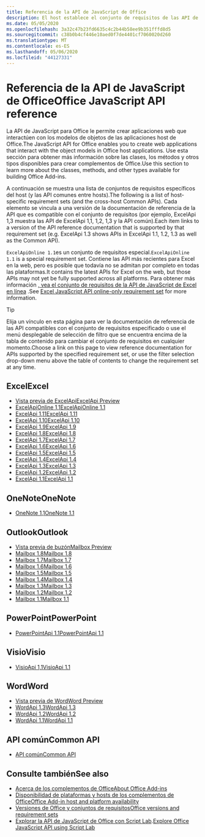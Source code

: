 ```yaml
---
title: Referencia de la API de JavaScript de Office
description: El host establece el conjunto de requisitos de las API de JavaScript de Office.
ms.date: 05/05/2020
ms.openlocfilehash: 3a32c47b23fd6635c4c2b44b58ee9b351fffd8d5
ms.sourcegitcommit: c38b0b4cf446e10aed0f7de4401cf7060020d260
ms.translationtype: MT
ms.contentlocale: es-ES
ms.lasthandoff: 05/06/2020
ms.locfileid: "44127331"
---
```

# <a name="office-javascript-api-reference"></a><span data-ttu-id="096dc-103">Referencia de la API de JavaScript de Office</span><span class="sxs-lookup"><span data-stu-id="096dc-103">Office JavaScript API reference</span></span>

<span data-ttu-id="096dc-104">La API de JavaScript para Office le permite crear aplicaciones web que interactúen con los modelos de objetos de las aplicaciones host de Office.</span><span class="sxs-lookup"><span data-stu-id="096dc-104">The JavaScript API for Office enables you to create web applications that interact with the object models in Office host applications.</span></span> <span data-ttu-id="096dc-105">Use esta sección para obtener más información sobre las clases, los métodos y otros tipos disponibles para crear complementos de Office.</span><span class="sxs-lookup"><span data-stu-id="096dc-105">Use this section to learn more about the classes, methods, and other types available for building Office Add-ins.</span></span>

<span data-ttu-id="096dc-106">A continuación se muestra una lista de conjuntos de requisitos específicos del host (y las API comunes entre hosts).</span><span class="sxs-lookup"><span data-stu-id="096dc-106">The following is a list of host-specific requirement sets (and the cross-host Common APIs).</span></span> <span data-ttu-id="096dc-107">Cada elemento se vincula a una versión de la documentación de referencia de la API que es compatible con el conjunto de requisitos (por ejemplo, ExcelApi 1,3 muestra las API de ExcelApi 1,1, 1,2, 1,3 y la API común).</span><span class="sxs-lookup"><span data-stu-id="096dc-107">Each item links to a version of the API reference documentation that is supported by that requirement set (e.g. ExcelApi 1.3 shows APIs in ExcelApi 1.1, 1.2, 1.3 as well as the Common API).</span></span>

<span data-ttu-id="096dc-108">`ExcelApiOnline 1.1`es un conjunto de requisitos especial.</span><span class="sxs-lookup"><span data-stu-id="096dc-108">`ExcelApiOnline 1.1` is a special requirement set.</span></span> <span data-ttu-id="096dc-109">Contiene las API más recientes para Excel en la web, pero es posible que todavía no se admitan por completo en todas las plataformas.</span><span class="sxs-lookup"><span data-stu-id="096dc-109">It contains the latest APIs for Excel on the web, but those APIs may not yet be fully supported across all platforms.</span></span> <span data-ttu-id="096dc-110">Para obtener más información [, vea el conjunto de requisitos de la API de JavaScript de Excel en línea](/office/dev/add-ins/reference/requirement-sets/excel-api-online-requirement-set) .</span><span class="sxs-lookup"><span data-stu-id="096dc-110">See [Excel JavaScript API online-only requirement set](/office/dev/add-ins/reference/requirement-sets/excel-api-online-requirement-set) for more information.</span></span>

> [!TIP]
> <span data-ttu-id="096dc-111">Elija un vínculo en esta página para ver la documentación de referencia de las API compatibles con el conjunto de requisitos especificado o use el menú desplegable de selección de filtro que se encuentra encima de la tabla de contenido para cambiar el conjunto de requisitos en cualquier momento.</span><span class="sxs-lookup"><span data-stu-id="096dc-111">Choose a link on this page to view reference documentation for APIs supported by the specified requirement set, or use the filter selection drop-down menu above the table of contents to change the requirement set at any time.</span></span>

## <a name="excel"></a><span data-ttu-id="096dc-112">Excel</span><span class="sxs-lookup"><span data-stu-id="096dc-112">Excel</span></span>

- [<span data-ttu-id="096dc-113">Vista previa de ExcelApi</span><span class="sxs-lookup"><span data-stu-id="096dc-113">ExcelApi Preview</span></span>](/javascript/api/excel?view=excel-js-preview)
- [<span data-ttu-id="096dc-114">ExcelApiOnline 1,1</span><span class="sxs-lookup"><span data-stu-id="096dc-114">ExcelApiOnline 1.1</span></span>](/javascript/api/excel?view=excel-js-online)
- [<span data-ttu-id="096dc-115">ExcelApi 1,11</span><span class="sxs-lookup"><span data-stu-id="096dc-115">ExcelApi 1.11</span></span>](/javascript/api/excel?view=excel-js-1.11)
- [<span data-ttu-id="096dc-116">ExcelApi 1.10</span><span class="sxs-lookup"><span data-stu-id="096dc-116">ExcelApi 1.10</span></span>](/javascript/api/excel?view=excel-js-1.10)
- [<span data-ttu-id="096dc-117">ExcelApi 1.9</span><span class="sxs-lookup"><span data-stu-id="096dc-117">ExcelApi 1.9</span></span>](/javascript/api/excel?view=excel-js-1.9)
- [<span data-ttu-id="096dc-118">ExcelApi 1.8</span><span class="sxs-lookup"><span data-stu-id="096dc-118">ExcelApi 1.8</span></span>](/javascript/api/excel?view=excel-js-1.8)
- [<span data-ttu-id="096dc-119">ExcelApi 1.7</span><span class="sxs-lookup"><span data-stu-id="096dc-119">ExcelApi 1.7</span></span>](/javascript/api/excel?view=excel-js-1.7)
- [<span data-ttu-id="096dc-120">ExcelApi 1.6</span><span class="sxs-lookup"><span data-stu-id="096dc-120">ExcelApi 1.6</span></span>](/javascript/api/excel?view=excel-js-1.6)
- [<span data-ttu-id="096dc-121">ExcelApi 1.5</span><span class="sxs-lookup"><span data-stu-id="096dc-121">ExcelApi 1.5</span></span>](/javascript/api/excel?view=excel-js-1.5)
- [<span data-ttu-id="096dc-122">ExcelApi 1.4</span><span class="sxs-lookup"><span data-stu-id="096dc-122">ExcelApi 1.4</span></span>](/javascript/api/excel?view=excel-js-1.4)
- [<span data-ttu-id="096dc-123">ExcelApi 1.3</span><span class="sxs-lookup"><span data-stu-id="096dc-123">ExcelApi 1.3</span></span>](/javascript/api/excel?view=excel-js-1.3)
- [<span data-ttu-id="096dc-124">ExcelApi 1.2</span><span class="sxs-lookup"><span data-stu-id="096dc-124">ExcelApi 1.2</span></span>](/javascript/api/excel?view=excel-js-1.2)
- [<span data-ttu-id="096dc-125">ExcelApi 1.1</span><span class="sxs-lookup"><span data-stu-id="096dc-125">ExcelApi 1.1</span></span>](/javascript/api/excel?view=excel-js-1.1)

## <a name="onenote"></a><span data-ttu-id="096dc-126">OneNote</span><span class="sxs-lookup"><span data-stu-id="096dc-126">OneNote</span></span>

- [<span data-ttu-id="096dc-127">OneNote 1,1</span><span class="sxs-lookup"><span data-stu-id="096dc-127">OneNote 1.1</span></span>](/javascript/api/onenote?view=onenote-js-1.1)

## <a name="outlook"></a><span data-ttu-id="096dc-128">Outlook</span><span class="sxs-lookup"><span data-stu-id="096dc-128">Outlook</span></span>

- [<span data-ttu-id="096dc-129">Vista previa de buzón</span><span class="sxs-lookup"><span data-stu-id="096dc-129">Mailbox Preview</span></span>](/javascript/api/outlook?view=outlook-js-preview)
- [<span data-ttu-id="096dc-130">Mailbox 1.8</span><span class="sxs-lookup"><span data-stu-id="096dc-130">Mailbox 1.8</span></span>](/javascript/api/outlook?view=outlook-js-1.8)
- [<span data-ttu-id="096dc-131">Mailbox 1.7</span><span class="sxs-lookup"><span data-stu-id="096dc-131">Mailbox 1.7</span></span>](/javascript/api/outlook?view=outlook-js-1.7)
- [<span data-ttu-id="096dc-132">Mailbox 1.6</span><span class="sxs-lookup"><span data-stu-id="096dc-132">Mailbox 1.6</span></span>](/javascript/api/outlook?view=outlook-js-1.6)
- [<span data-ttu-id="096dc-133">Mailbox 1.5</span><span class="sxs-lookup"><span data-stu-id="096dc-133">Mailbox 1.5</span></span>](/javascript/api/outlook?view=outlook-js-1.5)
- [<span data-ttu-id="096dc-134">Mailbox 1.4</span><span class="sxs-lookup"><span data-stu-id="096dc-134">Mailbox 1.4</span></span>](/javascript/api/outlook?view=outlook-js-1.4)
- [<span data-ttu-id="096dc-135">Mailbox 1.3</span><span class="sxs-lookup"><span data-stu-id="096dc-135">Mailbox 1.3</span></span>](/javascript/api/outlook?view=outlook-js-1.3)
- [<span data-ttu-id="096dc-136">Mailbox 1.2</span><span class="sxs-lookup"><span data-stu-id="096dc-136">Mailbox 1.2</span></span>](/javascript/api/outlook?view=outlook-js-1.2)
- [<span data-ttu-id="096dc-137">Mailbox 1.1</span><span class="sxs-lookup"><span data-stu-id="096dc-137">Mailbox 1.1</span></span>](/javascript/api/outlook?view=outlook-js-1.1)

## <a name="powerpoint"></a><span data-ttu-id="096dc-138">PowerPoint</span><span class="sxs-lookup"><span data-stu-id="096dc-138">PowerPoint</span></span>

- [<span data-ttu-id="096dc-139">PowerPointApi 1.1</span><span class="sxs-lookup"><span data-stu-id="096dc-139">PowerPointApi 1.1</span></span>](/javascript/api/powerpoint?view=powerpoint-js-1.1)

## <a name="visio"></a><span data-ttu-id="096dc-140">Visio</span><span class="sxs-lookup"><span data-stu-id="096dc-140">Visio</span></span>

- [<span data-ttu-id="096dc-141">VisioApi 1,1</span><span class="sxs-lookup"><span data-stu-id="096dc-141">VisioApi 1.1</span></span>](/javascript/api/visio?view=visio-js-1.1)

## <a name="word"></a><span data-ttu-id="096dc-142">Word</span><span class="sxs-lookup"><span data-stu-id="096dc-142">Word</span></span>

- [<span data-ttu-id="096dc-143">Vista previa de Word</span><span class="sxs-lookup"><span data-stu-id="096dc-143">Word Preview</span></span>](/javascript/api/word?view=word-js-preview)
- [<span data-ttu-id="096dc-144">WordApi 1.3</span><span class="sxs-lookup"><span data-stu-id="096dc-144">WordApi 1.3</span></span>](/javascript/api/word?view=word-js-1.3)
- [<span data-ttu-id="096dc-145">WordApi 1.2</span><span class="sxs-lookup"><span data-stu-id="096dc-145">WordApi 1.2</span></span>](/javascript/api/word?view=word-js-1.2)
- [<span data-ttu-id="096dc-146">WordApi 1.1</span><span class="sxs-lookup"><span data-stu-id="096dc-146">WordApi 1.1</span></span>](/javascript/api/word?view=word-js-1.1)

## <a name="common-api"></a><span data-ttu-id="096dc-147">API común</span><span class="sxs-lookup"><span data-stu-id="096dc-147">Common API</span></span>

- [<span data-ttu-id="096dc-148">API común</span><span class="sxs-lookup"><span data-stu-id="096dc-148">Common API</span></span>](/javascript/api/office?view=common-js)

## <a name="see-also"></a><span data-ttu-id="096dc-149">Consulte también</span><span class="sxs-lookup"><span data-stu-id="096dc-149">See also</span></span>

- [<span data-ttu-id="096dc-150">Acerca de los complementos de Office</span><span class="sxs-lookup"><span data-stu-id="096dc-150">About Office Add-ins</span></span>](/office/dev/add-ins/overview)
- [<span data-ttu-id="096dc-151">Disponibilidad de plataformas y hosts de los complementos de Office</span><span class="sxs-lookup"><span data-stu-id="096dc-151">Office Add-in host and platform availability</span></span>](/office/dev/add-ins/overview/office-add-in-availability)
- [<span data-ttu-id="096dc-152">Versiones de Office y conjuntos de requisitos</span><span class="sxs-lookup"><span data-stu-id="096dc-152">Office versions and requirement sets</span></span>](/office/dev/add-ins/develop/office-versions-and-requirement-sets)
- <span data-ttu-id="096dc-153">[Explorar la API de JavaScript de Office con Script Lab](/office/dev/add-ins/overview/explore-with-script-lab).</span><span class="sxs-lookup"><span data-stu-id="096dc-153">[Explore Office JavaScript API using Script Lab](/office/dev/add-ins/overview/explore-with-script-lab)</span></span>
